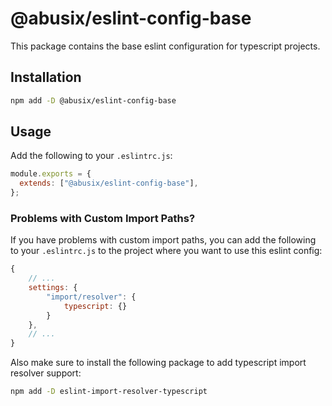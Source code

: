 # @abusix/eslint-config-base

This package contains the base eslint configuration for typescript projects.

## Installation

```sh
npm add -D @abusix/eslint-config-base
```

## Usage

Add the following to your `.eslintrc.js`:

```js
module.exports = {
  extends: ["@abusix/eslint-config-base"],
};
```

### Problems with Custom Import Paths?

If you have problems with custom import paths, you can add the following to your `.eslintrc.js` to the project where you want to use this eslint config:

```js
{
    // ...
    settings: {
        "import/resolver": {
            typescript: {}
        }
    },
    // ...
}
```

Also make sure to install the following package to add typescript import resolver support:

```sh
npm add -D eslint-import-resolver-typescript
```
